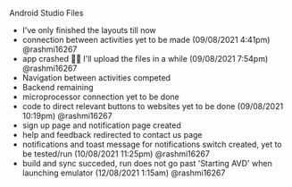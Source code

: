 Android Studio Files

- I've only finished the layouts till now
- connection between activities yet to be made (09/08/2021 4:41pm) @rashmi16267
- app crashed 🤦‍♀️ I'll upload the files in a while (09/08/2021 7:54pm) @rashmi16267
- Navigation between activities competed
- Backend remaining
- microprocessor connection yet to be done
- code to direct relevant buttons to websites yet to be done (09/08/2021 10:19pm) @rashmi16267
- sign up page and notification page created
- help and feedback redirected to contact us page
- notifications and toast message for notifications switch created, yet to be tested/run (10/08/2021 11:25pm) @rashmi16267
- build and sync succeded, run does not go past 'Starting AVD' when launching emulator (12/08/2021 1:15am) @rashmi16267
